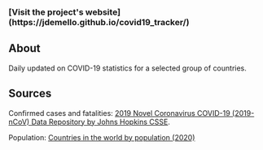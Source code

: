 <h3>[Visit the project's website](https://jdemello.github.io/covid19_tracker/)<h3>

## About

Daily updated on COVID-19 statistics for a selected group of countries.

## Sources

Confirmed cases and fatalities: [2019 Novel Coronavirus COVID-19 (2019-nCoV) Data Repository by Johns Hopkins CSSE](https://github.com/CSSEGISandData/COVID-19).

Population: [Countries in the world by population (2020)](https://www.worldometers.info/world-population/population-by-country/)